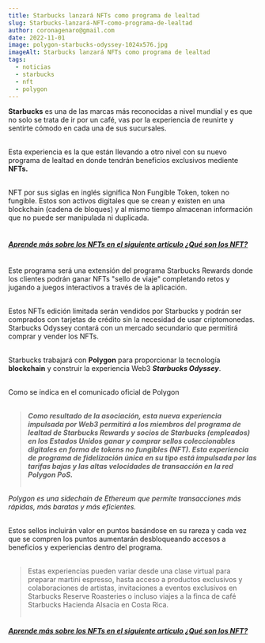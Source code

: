 ```yaml
---
title: Starbucks lanzará NFTs como programa de lealtad
slug: Starbucks-lanzará-NFT-como-programa-de-lealtad
author: coronagenaro@gmail.com
date: 2022-11-01
image: polygon-starbucks-odyssey-1024x576.jpg
imageAlt: Starbucks lanzará NFTs como programa de lealtad
tags:
  - noticias
  - starbucks
  - nft
  - polygon
---
```

**S﻿tarbucks** es una de las marcas más reconocidas a nivel mundial y es que no solo se trata de ir por un café, vas por la experiencia de reunirte y sentirte cómodo en cada una de sus sucursales.<br/><br/>

E﻿sta experiencia es la que están llevando a otro nivel con su nuevo programa de lealtad en donde tendrán beneficios exclusivos mediente **NFTs.**<br/><br/>

<!--StartFragment-->

NFT por sus siglas en inglés significa Non Fungible Token, token no fungible. Estos son activos digitales que se crean y existen en una blockchain (cadena de bloques) y al mismo tiempo almacenan información que no puede ser manipulada ni duplicada.<br/><br/>

#### ***[A﻿prende más sobre los NFTs en el siguiente artículo ¿Qué son los NFT?](https://www.oasisfinanciero.mx/blog/2022-06-18/qu%C3%A9-son-los-nft-y-su-valor-en-el-arte-y-videojuegos/)***<br/><br/>

E﻿ste programa será una extensión del programa Starbucks Rewards donde los clientes podrán ganar NFTs "sello de viaje" completando retos y jugando a juegos interactivos a través de la aplicación.<br/><br/>

E﻿stos NFTs edición limitada serán vendidos por Starbucks y podrán ser comprados con tarjetas de crédito sin la necesidad de usar criptomonedas. Starbucks Odyssey contará con un mercado secundario que permitirá comprar y vender los NFTs.<br/><br/>

Starbucks trabajará con **Polygon** para proporcionar la tecnología **blockchain** y construir la experiencia Web3 ***Starbucks Odyssey***.<br/><br/>

C﻿omo se indica en el comunicado oficial de Polygon<br/><br/>

> ***Como resultado de la asociación, esta nueva experiencia impulsada por Web3 permitirá a los miembros del programa de lealtad de Starbucks Rewards y socios de Starbucks (empleados) en los Estados Unidos ganar y comprar sellos coleccionables digitales en forma de tokens no fungibles (NFT). Esta experiencia de programa de fidelización única en su tipo está impulsada por las tarifas bajas y las altas velocidades de transacción en la red Polygon PoS.<br/><br/>***

*Polygon es una sidechain de Ethereum que permite transacciones más rápidas, más baratas y más eficientes.*<br/><br/>

E﻿stos sellos incluirán valor en puntos basándose en su rareza y cada vez que se compren los puntos aumentarán desbloqueando accesos a beneficios y experiencias dentro del programa.<br/><br/>

> Estas experiencias pueden variar desde una clase virtual para preparar martini espresso, hasta acceso a productos exclusivos y colaboraciones de artistas, invitaciones a eventos exclusivos en Starbucks Reserve Roasteries o incluso viajes a la finca de café Starbucks Hacienda Alsacia en Costa Rica. <br/><br/>

#### ***[A﻿prende más sobre los NFTs en el siguiente artículo ¿Qué son los NFT?](https://www.oasisfinanciero.mx/blog/2022-06-18/qu%C3%A9-son-los-nft-y-su-valor-en-el-arte-y-videojuegos/)***<br/><br/>